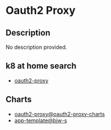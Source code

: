 # Oauth2 Proxy

## Description

No description provided.

## k8 at home search

- [oauth2-proxy](https://nanne.dev/k8s-at-home-search/#/oauth2-proxy)

## Charts

- [oauth2-proxy@oauth2-proxy-charts](https://oauth2-proxy.github.io/manifests/)
- [app-template@bjw-s](https://bjw-s.github.io/helm-charts/)
